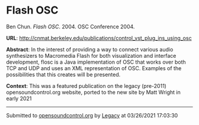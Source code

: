 # Flash OSC

Ben Chun. *Flash OSC*. 2004.  OSC Conference 2004. 

**URL**: <http://cnmat.berkeley.edu/publications/control_vst_plug_ins_using_osc>

**Abstract**: In the interest of providing a way to connect various audio synthesizers to Macromedia Flash for both visualization and interface development, flosc is a Java implementation of OSC that works over both TCP and UDP and uses an XML representation of OSC. Examples of the possibilities that this creates will be presented.

**Context**: This was a featured publication on the legacy (pre-2011) opensoundcontrol.org website, ported to the new site by Matt Wright in early 2021

---
Submitted to [opensoundcontrol.org](https://opensoundcontrol.org) by [Legacy](https://web.archive.org) at 03/26/2021 17:03:30
